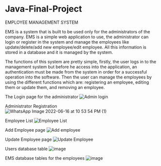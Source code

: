 # Java-Final-Project

EMPLOYEE MANAGEMENT SYSTEM

EMS is a system that is built to be used only for the administrators of the company. EMS is a simple web application to use, 
the administrator can login or register in the system and manage the employees like update/delete/add new employee/edit employee. 
All this information is stored in a database and it is managed by the system.


The functions of this system are pretty simple, firstly, the user logs in to the management system but before he access into the application, 
an authentication must be made from the system in order for a successful operation into the software. 
Then the user can manage the employees by using the different functions which are: registering an employee, editing them or update them, 
and removing an employee.

The Login page for the administrator
![Admin login](https://user-images.githubusercontent.com/38404897/174170567-5282f62f-26df-4b6b-be6a-9cd72749b219.jpeg)

Administrator Registration
![WhatsApp Image 2022-06-16 at 10 53 54 PM (1)](https://user-images.githubusercontent.com/38404897/174170659-e05e395f-ccb8-4a40-9497-818b726cf8ec.jpeg)

Employee List
![Employee List](https://user-images.githubusercontent.com/38404897/174170773-ff8af3e6-434c-494f-817c-3796499e871d.jpeg)

Add Employee page
![Add employee](https://user-images.githubusercontent.com/38404897/174170876-6b527e86-ffa9-41b7-b2b1-023c93e854a9.jpeg)

Update Employee page
![Update Employee](https://user-images.githubusercontent.com/38404897/174170993-02296e90-f020-4c50-ad90-adcf3e1da5be.jpeg)

Users database table
![image](https://user-images.githubusercontent.com/38404897/174171529-72f7c297-63d6-4c6b-857a-8e5e3766266f.png)

EMS database tables for the employees
![image](https://user-images.githubusercontent.com/38404897/174171457-d0daae55-978b-4d9d-addd-bb56dcc1dce5.png)


